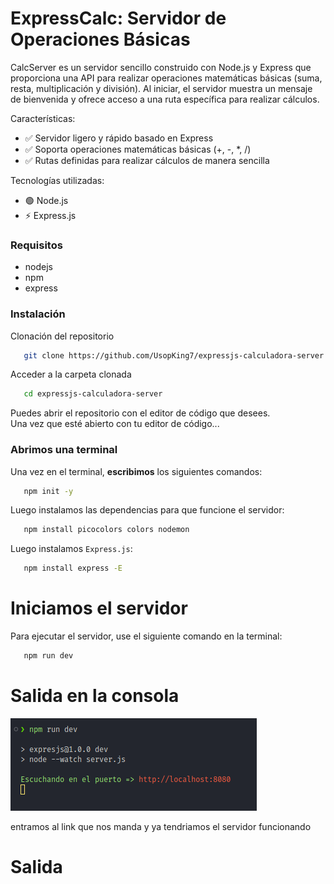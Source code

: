 # ExpressCalc: Servidor de Operaciones Básicas  

CalcServer es un servidor sencillo construido con Node.js y Express que proporciona una API para realizar operaciones matemáticas básicas (suma, resta, multiplicación y división). Al iniciar, el servidor muestra un mensaje de bienvenida y ofrece acceso a una ruta específica para realizar cálculos.  

Características:  
- ✅ Servidor ligero y rápido basado en Express  
- ✅ Soporta operaciones matemáticas básicas (+, -, *, /)  
- ✅ Rutas definidas para realizar cálculos de manera sencilla  

Tecnologías utilizadas:  
- 🟢 Node.js  
- ⚡ Express.js  

### Requisitos  
- nodejs  
- npm  
- express  

### Instalación  
Clonación del repositorio  
```bash
   git clone https://github.com/UsopKing7/expressjs-calculadora-server.git
```  

Acceder a la carpeta clonada  
```bash
   cd expressjs-calculadora-server
```  

Puedes abrir el repositorio con el editor de código que desees.  
Una vez que esté abierto con tu editor de código...  

### Abrimos una terminal  
Una vez en el terminal, **escribimos** los siguientes comandos:  
```bash
   npm init -y 
```  

Luego instalamos las dependencias para que funcione el servidor:  
```bash
   npm install picocolors colors nodemon
```  

Luego instalamos `Express.js`:  
```bash
   npm install express -E
```  

# Iniciamos el servidor  

Para ejecutar el servidor, use el siguiente comando en la terminal:

```bash
   npm run dev
```

# Salida en la consola
![alt](/imagenes/localhost.png)

entramos al link que nos manda y ya tendriamos el servidor funcionando 

# Salida
